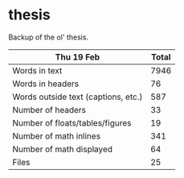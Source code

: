 thesis
======
Backup of the ol' thesis.

Thu 19 Feb | Total
---|---
Words in text| 7946
Words in headers| 76
Words outside text (captions, etc.)| 587
Number of headers| 33
Number of floats/tables/figures| 19
Number of math inlines| 341
Number of math displayed| 64
Files| 25

